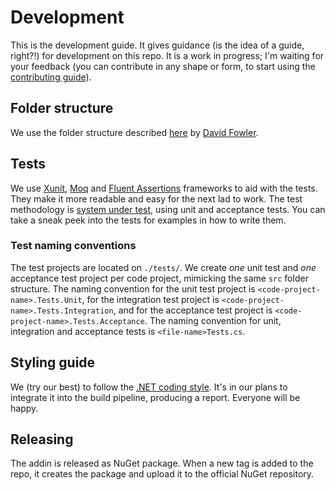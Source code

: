 # Development
This is the development guide. It gives guidance (is the idea of a guide, right?!) for development on this repo. It is a work in progress; I'm waiting for your feedback (you can contribute in any shape or form, to start using the [contributing guide][contributing_guide]).

## Folder structure
We use the folder structure described [here][folder_structure] by [David Fowler][david_fowler].

## Tests
We use [Xunit][xunit], [Moq][moq] and [Fluent Assertions][fluent_assertions] frameworks to aid with the tests. They make it more readable and easy for the next lad to work.
The test methodology is [system under test][sut], using unit and acceptance tests. You can take a sneak peek into the tests for examples in how to write them.

### Test naming conventions
The test projects are located on `./tests/`. We create *one* unit test and *one* acceptance test project per code project, mimicking the same `src` folder structure. 
The naming convention for the unit test project is `<code-project-name>.Tests.Unit`, for the integration test project is `<code-project-name>.Tests.Integration`, and for the acceptance test project is `<code-project-name>.Tests.Acceptance`. The naming convention for unit, integration and acceptance tests is `<file-name>Tests.cs`.

## Styling guide
We (try our best) to follow the [.NET coding style][dotnet_coding_style]. It's in our plans to integrate it into the build pipeline, producing a report. Everyone will be happy.

## Releasing
The addin is released as NuGet package. When a new tag is added to the repo, it creates the package and upload it to the official NuGet repository.

[contributing_guide]: https://github.com/joaoasrosa/cake-ndepend/blob/feature/add-documentation/CONTRIBUTING.md
[folder_structure]: https://gist.github.com/davidfowl/ed7564297c61fe9ab814
[david_fowler]: https://twitter.com/davidfowl
[xunit]: https://xunit.github.io/
[moq]: https://github.com/Moq/moq4/wiki/Quickstart
[fluent_assertions]: http://fluentassertions.com/
[sut]: https://en.wikipedia.org/wiki/System_under_test
[dotnet_coding_style]: https://github.com/dotnet/corefx/blob/master/Documentation/coding-guidelines/coding-style.md